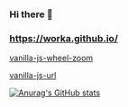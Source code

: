 ### Hi there 👋

### https://worka.github.io/

[vanilla-js-wheel-zoom](https://worka.github.io/vanilla-js-wheel-zoom/)

[vanilla-js-url](https://worka.github.io/vanilla-js-url/)

<!--
- 🔭 I’m currently working on ...
- 🌱 I’m currently learning ...
- 👯 I’m looking to collaborate on ...
- 🤔 I’m looking for help with ...
- 💬 Ask me about ...
- 📫 How to reach me: ...
- 😄 Pronouns: ...
- ⚡ Fun fact: ...
-->

[![Anurag's GitHub stats](https://github-readme-stats.vercel.app/api?username=worka)](https://github.com/anuraghazra/github-readme-stats)

